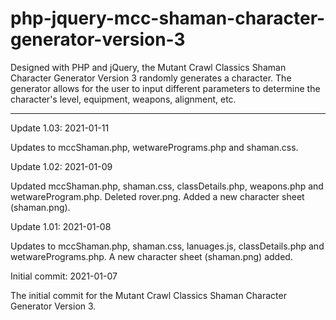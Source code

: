 # php-jquery-mcc-shaman-character-generator-version-3
Designed with PHP and jQuery, the Mutant Crawl Classics Shaman Character Generator Version 3 randomly generates a character. The generator allows for the user to input different parameters to determine the character's level, equipment, weapons, alignment, etc.


--------------------------------------



Update 1.03: 2021-01-11

Updates to mccShaman.php, wetwarePrograms.php and shaman.css.


Update 1.02: 2021-01-09

Updated mccShaman.php, shaman.css, classDetails.php, weapons.php and wetwareProgram.php.  Deleted rover.png.  Added a new character sheet (shaman.png).


Update 1.01: 2021-01-08

Updates to mccShaman.php, shaman.css, lanuages.js, classDetails.php and wetwarePrograms.php.  A new character sheet (shaman.png) added.


Initial commit: 2021-01-07

The initial commit for the Mutant Crawl Classics Shaman Character Generator Version 3.


